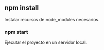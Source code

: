 ## npm install

Instalar recursos de node_modules necesarios.


### npm start

Ejecutar el proyecto en un servidor local.
